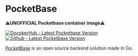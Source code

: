 # PocketBase

⚠️**UNOFFICIAL Pocketbase container image**⚠️

<a aria-label="DocokerHub - Latest Pocketbase Version" href="https://hub.docker.com/r/gladson/pocketbase" target="_blank">
    <img alt="DocokerHub - Latest Pocketbase Version" src="https://img.shields.io/docker/v/gladson/pocketbase?style=for-the-badge&logo=docker&logoColor=fffff&color=success">
</a>

<a aria-label="Github - Latest Pocketbase Version" href="https://github.com/gladson/pocketbase-docker/tags" target="_blank">
    <img alt="Github - Latest Pocketbase Version" src="https://img.shields.io/github/v/tag/gladson/pocketbase-docker?style=for-the-badge&logo=github&logoColor=fffff&color=success
">
</a>

<br>

[PocketBase](https://pocketbase.io) is an open source backend solution made in Go.
